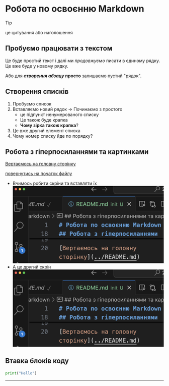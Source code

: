 # Робота по освоєнню Markdown

> [!TIP]
> це цитування або наголошення

## Пробуємо працювати з текстом
Це буде простий текст
і далі ми _продовжуємо_ писати в єдиному рядку.  
Це вже буде у новому рядку.

Або для **_створення_ *абзацу* просто** залишаємо пустий "рядок".

## Створення списків
1. Пробуємо список
3. Вставляємо  новий рядок -> Починаємо з простого
    + це підпункт ненумерованого списку
    - Це також буде крапка
    * **Чому зірка також крапка**?
1. Це вже другий елемент списка
4. Чому номер списку йде по порядку?

## Робота з гіперпосиланнями та картинками

[Вертаємось на головну сторінку](../README.md)

[повернутись на початок файлу](#робота-по-освоєнню-markdown "Ти впевнений?")

- Вчимось робити скріни та вставляти їх 
![](./screenshots/1.png)
- А це другий скрін
![](./screenshots/1.png)

## Втавка блоків коду
```python
print("Hello")
```

---
